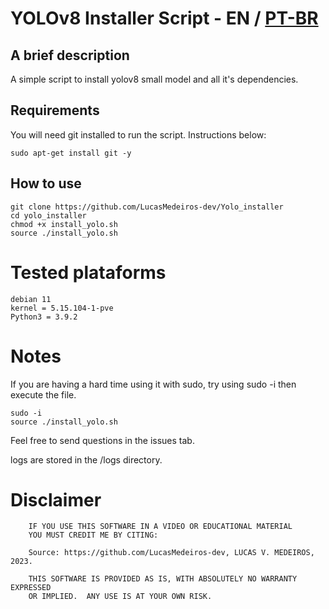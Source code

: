 # YOLOv8 Installer Script - EN / [PT-BR](https://github.com/LucasMedeiros-dev/Yolo_installer/blob/main/LEIA-ME.md)
## A brief description
A simple script to install yolov8 small model and all it's dependencies.
## Requirements
You will need git installed to run the script.
Instructions below:
```
sudo apt-get install git -y
```
## How to use
```
git clone https://github.com/LucasMedeiros-dev/Yolo_installer
cd yolo_installer
chmod +x install_yolo.sh
source ./install_yolo.sh
```
# Tested plataforms
```
debian 11
kernel = 5.15.104-1-pve
Python3 = 3.9.2
```
# Notes
If you are having a hard time using it with sudo, try using sudo -i then execute the file.
```
sudo -i 
source ./install_yolo.sh
```
Feel free to send questions in the issues tab.

logs are stored in the /logs directory.

# Disclaimer
		IF YOU USE THIS SOFTWARE IN A VIDEO OR EDUCATIONAL MATERIAL
		YOU MUST CREDIT ME BY CITING:
		
		Source: https://github.com/LucasMedeiros-dev, LUCAS V. MEDEIROS, 2023.
		
		THIS SOFTWARE IS PROVIDED AS IS, WITH ABSOLUTELY NO WARRANTY EXPRESSED
		OR IMPLIED.  ANY USE IS AT YOUR OWN RISK. 
